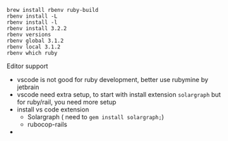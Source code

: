 
```
brew install rbenv ruby-build
rbenv install -L
rbenv install -l
rbenv install 3.2.2
rbenv versions
rbenv global 3.1.2
rbenv local 3.1.2
rbenv which ruby
```

Editor support
* vscode is not good for ruby development, better use rubymine by jetbrain
* vscode need extra setup, to start with install extension `solargraph` but for ruby/rail, you need more setup
* install vs code extension
    * Solargraph ( need to `gem install solargraph;`)
    * rubocop-rails
* 